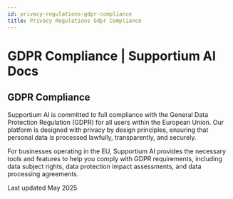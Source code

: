 ```yaml
---
id: privacy-regulations-gdpr-compliance
title: Privacy Regulations Gdpr Compliance
---
```


# GDPR Compliance | Supportium AI Docs

## GDPR Compliance

Supportium AI is committed to full compliance with the General Data Protection Regulation (GDPR) for all users within the European Union. Our platform is designed with privacy by design principles, ensuring that personal data is processed lawfully, transparently, and securely.

For businesses operating in the EU, Supportium AI provides the necessary tools and features to help you comply with GDPR requirements, including data subject rights, data protection impact assessments, and data processing agreements.

Last updated May 2025
